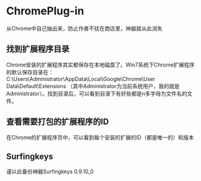 # ChromePlug-in

从Chrome中自己抽出来，防止作者不挂在商店里，神器就从此消失

## 找到扩展程序目录
Chrome安装的扩展程序其实都保存在本地磁盘了。Win7系统下Chrome扩展程序的默认保存目录在：C:\Users\Administrator\AppData\Local\Google\Chrome\User Data\Default\Extensions （其中Administrator为当前系统用户，我的就是Administrator）。找到目录后，可以看到目录下有好些都是n多字母为文件名的文件。

## 查看需要打包的扩展程序的ID
在Chrome的扩展程序页中，可以看到每个安装的扩展的ID（都是唯一的）和版本


## Surfingkeys
谨以此备份神器Surfingkeys 0.9.10_0
